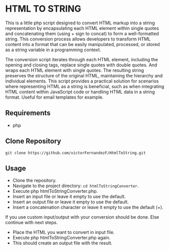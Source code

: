 # HTML TO STRING

This is a little php script designed to convert HTML markup into a string representation by encapsulating each HTML element within single quotes and concatenating them (using + sign to concat) to form a well-formatted string. This conversion process allows developers to transform HTML content into a format that can be easily manipulated, processed, or stored as a string variable in a programming context.

The conversion script iterates through each HTML element, including the opening and closing tags, replace single quotes with double quotes. And wraps each HTML element with single quotes. The resulting string preserves the structure of the original HTML, maintaining the hierarchy and individual elements. This script provides a practical solution for scenarios where representing HTML as a string is beneficial, such as when integrating HTML content within JavaScript code or handling HTML data in a string format. Useful for email templates for example.

## Requirements
- php

## Clone Repository
 ~~~~
 git clone https://github.com/victorFernandezF/HtmlToString.git
 ~~~~

## Usage
 - Clone the repository.
 - Navigate to the project directory: `cd htmlToStringConverter`.
 - Execute php htmlToStringConverter.php.
 - Insert an input file or leave it empty to use the default.     
 - Insert an output file or leave it empty to use the default.     
 - Insert a concatenation character or leave it empty to use the default (+).     
 
  If you use custom input/output with your conversion should be done.
  Else continue with next steps.

 - Place the HTML you want to convert in input file.
 - Execute php htmlToStringConverter.php again.
 - This should create an output file with the result.
